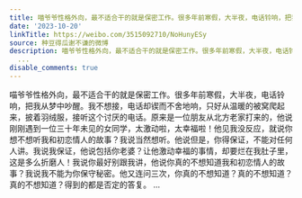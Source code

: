 ```yaml
---
title: 喵爷爷性格外向，最不适合干的就是保密工作。很多年前寒假，大半夜，电话铃响，把我从梦中吵醒。我不想接，电话却锲而不舍地响，只好从温暖的被窝爬起来，披着羽...
date: '2023-10-20'
linkTitle: https://weibo.com/3515092710/NoHunyESy
source: 种豆得瓜谢不谦的微博
description: 喵爷爷性格外向，最不适合干的就是保密工作。很多年前寒假，大半夜，电话铃响，把我从梦中吵醒。我不想接，电话却锲而不舍地响，只好从温暖的被窝爬起来，披着羽绒服，接听这个讨厌的电话。原来是一位朋友从北方老家打来的，他说刚刚遇到一位三十年未见的女同学，太激动啦，太幸福啦！他见我没反应，就说你想不想听我和初恋情人的故事？我说当然想听。他说但是，你得保证，不能对任何人讲。我说我保证，他说包括你老婆？让他激动幸福的事情，却要烂在我肚子里，这是多么折磨人！我说你最好别跟我讲，他说你真的不想知道我和初恋情人的故事？我说我不能为你保守秘密。他又连问三次，你真的不想知道？真的不想知道？真的不想知道？得到的都是否定的答复。
  ...
disable_comments: true
---
```

喵爷爷性格外向，最不适合干的就是保密工作。很多年前寒假，大半夜，电话铃响，把我从梦中吵醒。我不想接，电话却锲而不舍地响，只好从温暖的被窝爬起来，披着羽绒服，接听这个讨厌的电话。原来是一位朋友从北方老家打来的，他说刚刚遇到一位三十年未见的女同学，太激动啦，太幸福啦！他见我没反应，就说你想不想听我和初恋情人的故事？我说当然想听。他说但是，你得保证，不能对任何人讲。我说我保证，他说包括你老婆？让他激动幸福的事情，却要烂在我肚子里，这是多么折磨人！我说你最好别跟我讲，他说你真的不想知道我和初恋情人的故事？我说我不能为你保守秘密。他又连问三次，你真的不想知道？真的不想知道？真的不想知道？得到的都是否定的答复。 ...